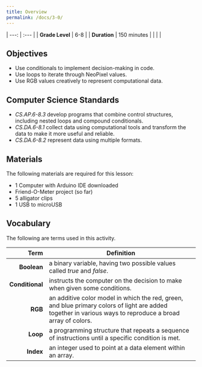 ```yaml
---
title: Overview
permalink: /docs/3-0/
---
```


| ---: | :--- |
| **Grade Level** | 6-8 |
| **Duration**  | 150 minutes  |
|   |   |

## Objectives
- Use conditionals to implement decision-making in code.
- Use loops to iterate through NeoPixel values.
- Use RGB values creatively to represent computational data.

## Computer Science Standards
- *CS.AP.6-8.3* develop programs that combine control structures, including nested loops and compound conditionals.
- *CS.DA.6-8.1* collect data using computational tools and transform the data to make it more useful and reliable.
- *CS.DA.6-8.2* represent data using multiple formats.

## Materials
The following materials are required for this lesson:
- 1 Computer with Arduino IDE downloaded
- Friend-O-Meter project (so far)
- 5 alligator clips
- 1 USB to microUSB

## Vocabulary
The following are terms used in this activity.

 Term | Definition
 ---: | --
**Boolean**  |  a binary variable, having two possible values called *true* and *false*.
**Conditional**  |  instructs the computer on the decision to make when given some conditions.
**RGB**  |  an additive color model in which the red, green, and blue primary colors of light are added together in various ways to reproduce a broad array of colors.
**Loop**  |  a programming structure that repeats a sequence of instructions until a specific condition is met.
**Index**  | an integer used to point at a data element within an array.
